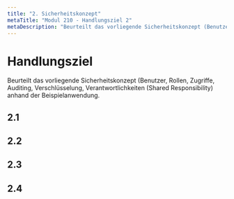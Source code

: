 ```yaml
---
title: "2. Sicherheitskonzept"
metaTitle: "Modul 210 - Handlungsziel 2"
metaDescription: "Beurteilt das vorliegende Sicherheitskonzept (Benutzer, Rollen, Zugriffe, Auditing, Verschlüsselung, Verantwortlichkeiten (Shared Responsibility) anhand der Beispielanwendung."
---
```


# Handlungsziel
Beurteilt das vorliegende Sicherheitskonzept (Benutzer, Rollen, Zugriffe, Auditing, Verschlüsselung, Verantwortlichkeiten (Shared Responsibility) anhand der Beispielanwendung.


## 2.1 
## 2.2
## 2.3
## 2.4



